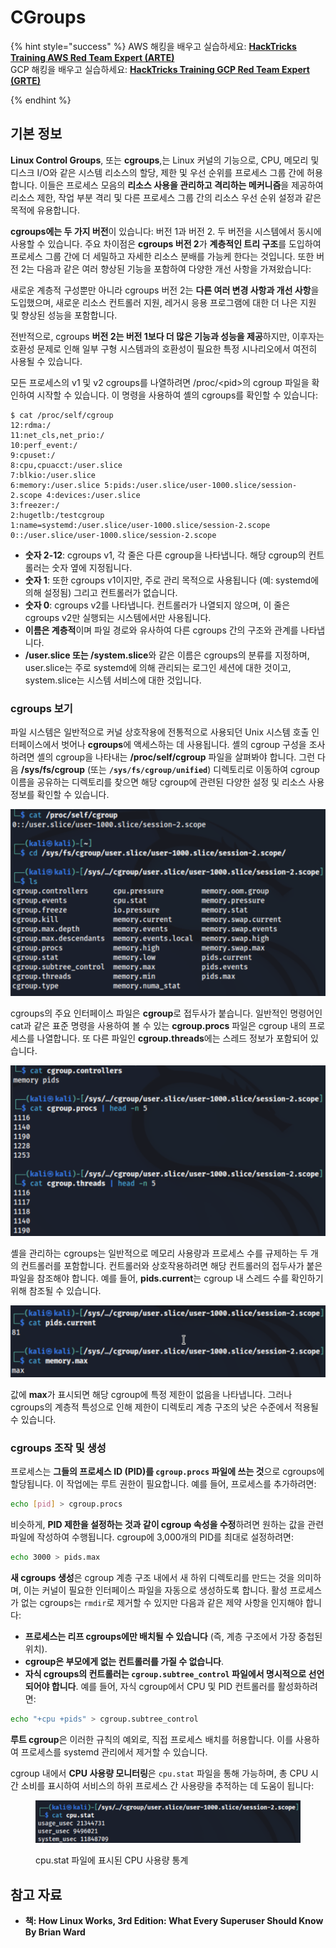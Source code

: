 # CGroups

{% hint style="success" %}
AWS 해킹을 배우고 실습하세요: [**HackTricks Training AWS Red Team Expert (ARTE)**](https://training.hacktricks.xyz/courses/arte)\
GCP 해킹을 배우고 실습하세요: [**HackTricks Training GCP Red Team Expert (GRTE)**](https://training.hacktricks.xyz/courses/grte)
</details>
{% endhint %}

## 기본 정보

**Linux Control Groups**, 또는 **cgroups**,는 Linux 커널의 기능으로, CPU, 메모리 및 디스크 I/O와 같은 시스템 리소스의 할당, 제한 및 우선 순위를 프로세스 그룹 간에 허용합니다. 이들은 프로세스 모음의 **리소스 사용을 관리하고 격리하는 메커니즘**을 제공하여 리소스 제한, 작업 부분 격리 및 다른 프로세스 그룹 간의 리소스 우선 순위 설정과 같은 목적에 유용합니다.

**cgroups에는 두 가지 버전**이 있습니다: 버전 1과 버전 2. 두 버전을 시스템에서 동시에 사용할 수 있습니다. 주요 차이점은 **cgroups 버전 2**가 **계층적인 트리 구조**를 도입하여 프로세스 그룹 간에 더 세밀하고 자세한 리소스 분배를 가능케 한다는 것입니다. 또한 버전 2는 다음과 같은 여러 향상된 기능을 포함하여 다양한 개선 사항을 가져왔습니다:

새로운 계층적 구성뿐만 아니라 cgroups 버전 2는 **다른 여러 변경 사항과 개선 사항**을 도입했으며, 새로운 리소스 컨트롤러 지원, 레거시 응용 프로그램에 대한 더 나은 지원 및 향상된 성능을 포함합니다.

전반적으로, cgroups **버전 2는 버전 1보다 더 많은 기능과 성능을 제공**하지만, 이후자는 호환성 문제로 인해 일부 구형 시스템과의 호환성이 필요한 특정 시나리오에서 여전히 사용될 수 있습니다.

모든 프로세스의 v1 및 v2 cgroups를 나열하려면 /proc/\<pid>의 cgroup 파일을 확인하여 시작할 수 있습니다. 이 명령을 사용하여 셸의 cgroups를 확인할 수 있습니다:
```shell-session
$ cat /proc/self/cgroup
12:rdma:/
11:net_cls,net_prio:/
10:perf_event:/
9:cpuset:/
8:cpu,cpuacct:/user.slice
7:blkio:/user.slice
6:memory:/user.slice 5:pids:/user.slice/user-1000.slice/session-2.scope 4:devices:/user.slice
3:freezer:/
2:hugetlb:/testcgroup
1:name=systemd:/user.slice/user-1000.slice/session-2.scope
0::/user.slice/user-1000.slice/session-2.scope
```
* **숫자 2-12**: cgroups v1, 각 줄은 다른 cgroup을 나타냅니다. 해당 cgroup의 컨트롤러는 숫자 옆에 지정됩니다.
* **숫자 1**: 또한 cgroups v1이지만, 주로 관리 목적으로 사용됩니다 (예: systemd에 의해 설정됨) 그리고 컨트롤러가 없습니다.
* **숫자 0**: cgroups v2를 나타냅니다. 컨트롤러가 나열되지 않으며, 이 줄은 cgroups v2만 실행되는 시스템에서만 사용됩니다.
* **이름은 계층적**이며 파일 경로와 유사하여 다른 cgroups 간의 구조와 관계를 나타냅니다.
* **/user.slice 또는 /system.slice**와 같은 이름은 cgroups의 분류를 지정하며, user.slice는 주로 systemd에 의해 관리되는 로그인 세션에 대한 것이고, system.slice는 시스템 서비스에 대한 것입니다.

### cgroups 보기

파일 시스템은 일반적으로 커널 상호작용에 전통적으로 사용되던 Unix 시스템 호출 인터페이스에서 벗어나 **cgroups**에 액세스하는 데 사용됩니다. 셸의 cgroup 구성을 조사하려면 셸의 cgroup을 나타내는 **/proc/self/cgroup** 파일을 살펴봐야 합니다. 그런 다음 **/sys/fs/cgroup** (또는 **`/sys/fs/cgroup/unified`**) 디렉토리로 이동하여 cgroup 이름을 공유하는 디렉토리를 찾으면 해당 cgroup에 관련된 다양한 설정 및 리소스 사용 정보를 확인할 수 있습니다.

![Cgroup Filesystem](<../../../.gitbook/assets/image (1128).png>)

cgroups의 주요 인터페이스 파일은 **cgroup**로 접두사가 붙습니다. 일반적인 명령어인 cat과 같은 표준 명령을 사용하여 볼 수 있는 **cgroup.procs** 파일은 cgroup 내의 프로세스를 나열합니다. 또 다른 파일인 **cgroup.threads**에는 스레드 정보가 포함되어 있습니다.

![Cgroup Procs](<../../../.gitbook/assets/image (281).png>)

셸을 관리하는 cgroups는 일반적으로 메모리 사용량과 프로세스 수를 규제하는 두 개의 컨트롤러를 포함합니다. 컨트롤러와 상호작용하려면 해당 컨트롤러의 접두사가 붙은 파일을 참조해야 합니다. 예를 들어, **pids.current**는 cgroup 내 스레드 수를 확인하기 위해 참조될 수 있습니다.

![Cgroup Memory](<../../../.gitbook/assets/image (677).png>)

값에 **max**가 표시되면 해당 cgroup에 특정 제한이 없음을 나타냅니다. 그러나 cgroups의 계층적 특성으로 인해 제한이 디렉토리 계층 구조의 낮은 수준에서 적용될 수 있습니다.

### cgroups 조작 및 생성

프로세스는 **그들의 프로세스 ID (PID)를 `cgroup.procs` 파일에 쓰는 것**으로 cgroups에 할당됩니다. 이 작업에는 루트 권한이 필요합니다. 예를 들어, 프로세스를 추가하려면:
```bash
echo [pid] > cgroup.procs
```
비슷하게, **PID 제한을 설정하는 것과 같이 cgroup 속성을 수정**하려면 원하는 값을 관련 파일에 작성하여 수행됩니다. cgroup에 3,000개의 PID를 최대로 설정하려면:
```bash
echo 3000 > pids.max
```
**새 cgroups 생성**은 cgroup 계층 구조 내에서 새 하위 디렉토리를 만드는 것을 의미하며, 이는 커널이 필요한 인터페이스 파일을 자동으로 생성하도록 합니다. 활성 프로세스가 없는 cgroups는 `rmdir`로 제거할 수 있지만 다음과 같은 제약 사항을 인지해야 합니다:

* **프로세스는 리프 cgroups에만 배치될 수 있습니다** (즉, 계층 구조에서 가장 중첩된 위치).
* **cgroup은 부모에게 없는 컨트롤러를 가질 수 없습니다**.
* **자식 cgroups의 컨트롤러는 `cgroup.subtree_control` 파일에서 명시적으로 선언되어야 합니다**. 예를 들어, 자식 cgroup에서 CPU 및 PID 컨트롤러를 활성화하려면:
```bash
echo "+cpu +pids" > cgroup.subtree_control
```
**루트 cgroup**은 이러한 규칙의 예외로, 직접 프로세스 배치를 허용합니다. 이를 사용하여 프로세스를 systemd 관리에서 제거할 수 있습니다.

cgroup 내에서 **CPU 사용량 모니터링**은 `cpu.stat` 파일을 통해 가능하며, 총 CPU 시간 소비를 표시하여 서비스의 하위 프로세스 간 사용량을 추적하는 데 도움이 됩니다:

<figure><img src="../../../.gitbook/assets/image (908).png" alt=""><figcaption><p>cpu.stat 파일에 표시된 CPU 사용량 통계</p></figcaption></figure>

## 참고 자료

* **책: How Linux Works, 3rd Edition: What Every Superuser Should Know By Brian Ward**
